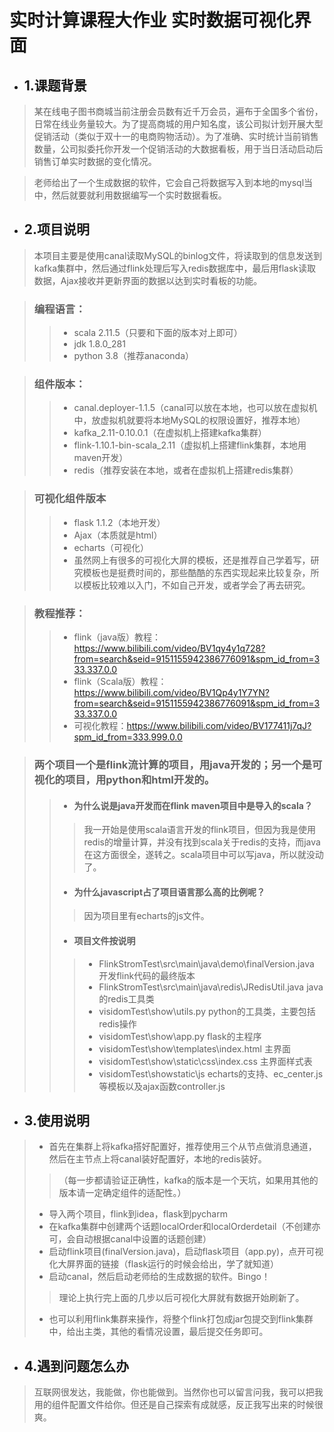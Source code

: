 # 实时计算课程大作业 实时数据可视化界面
* ## 1.课题背景
> 某在线电子图书商城当前注册会员数有近千万会员，遍布于全国多个省份，日常在线业务量较大。为了提高商城的用户知名度，该公司拟计划开展大型促销活动（类似于双十一的电商购物活动）。为了准确、实时统计当前销售数量，公司拟委托你开发一个促销活动的大数据看板，用于当日活动启动后销售订单实时数据的变化情况。

> 老师给出了一个生成数据的软件，它会自己将数据写入到本地的mysql当中，然后就要就利用数据编写一个实时数据看板。
* ## 2.项目说明
> 本项目主要是使用canal读取MySQL的binlog文件，将读取到的信息发送到kafka集群中，然后通过flink处理后写入redis数据库中，最后用flask读取数据，Ajax接收并更新界面的数据以达到实时看板的功能。

> ### 编程语言：
>> * scala 2.11.5（只要和下面的版本对上即可）
>> * jdk 1.8.0_281
>> * python 3.8（推荐anaconda）

> ### 组件版本：
>> * canal.deployer-1.1.5（canal可以放在本地，也可以放在虚拟机中，放虚拟机就要将本地MySQL的权限设置好，推荐本地）
>> * kafka_2.11-0.10.0.1（在虚拟机上搭建kafka集群）
>> * flink-1.10.1-bin-scala_2.11（虚拟机上搭建flink集群，本地用maven开发）
>> * redis（推荐安装在本地，或者在虚拟机上搭建redis集群）

> ### 可视化组件版本
>> * flask 1.1.2（本地开发）
>> * Ajax（本质就是html）
>> * echarts（可视化）
>> * 虽然网上有很多的可视化大屏的模板，还是推荐自己学着写，研究模板也是挺费时间的，那些酷酷的东西实现起来比较复杂，所以模板比较难以入门，不如自己开发，或者学会了再去研究。

> ### 教程推荐：
>> * flink（java版）教程：https://www.bilibili.com/video/BV1qy4y1q728?from=search&seid=9151155942386776091&spm_id_from=333.337.0.0
>> * flink（Scala版）教程：https://www.bilibili.com/video/BV1Qp4y1Y7YN?from=search&seid=9151155942386776091&spm_id_from=333.337.0.0
>> * 可视化教程：https://www.bilibili.com/video/BV177411j7qJ?spm_id_from=333.999.0.0

> ### 两个项目一个是flink流计算的项目，用java开发的；另一个是可视化的项目，用python和html开发的。
>> * #### 为什么说是java开发而在flink maven项目中是导入的scala？
>>> 我一开始是使用scala语言开发的flink项目，但因为我是使用redis的增量计算，并没有找到scala关于redis的支持，而java在这方面很全，遂转之。scala项目中可以写java，所以就没动了。
>> * #### 为什么javascript占了项目语言那么高的比例呢？
>>> 因为项目里有echarts的js文件。
>> * #### 项目文件按说明
>>> * FlinkStromTest\src\main\java\demo\finalVersion.java
>>> 开发flink代码的最终版本
>>> * FlinkStromTest\src\main\java\redis\JRedisUtil.java
>>> java的redis工具类
>>> * visidomTest\show\utils.py
>>> python的工具类，主要包括redis操作
>>> * visidomTest\show\app.py
>>> flask的主程序
>>> * visidomTest\show\templates\index.html
>>> 主界面
>>> * visidomTest\show\static\css\index.css
>>> 主界面样式表
>>> * visidomTest\showstatic\js
>>>  echarts的支持、ec_center.js等模板以及ajax函数controller.js
* ## 3.使用说明
> * 首先在集群上将kafka搭好配置好，推荐使用三个从节点做消息通道，然后在主节点上将canal装好配置好，本地的redis装好。
>> （每一步都请验证正确性，kafka的版本是一个天坑，如果用其他的版本请一定确定组件的适配性。）
> * 导入两个项目，flink到idea，flask到pycharm
> * 在kafka集群中创建两个话题localOrder和localOrderdetail（不创建亦可，会自动根据canal中设置的话题创建）
> * 启动flink项目(finalVersion.java)，启动flask项目（app.py)，点开可视化大屏界面的链接（flask运行的时候会给出，学了就知道）
> * 启动canal，然后启动老师给的生成数据的软件。Bingo！
>> 理论上执行完上面的几步以后可视化大屏就有数据开始刷新了。
> * 也可以利用flink集群来操作，将整个flink打包成jar包提交到flink集群中，给出主类，其他的看情况设置，最后提交任务即可。
* ## 4.遇到问题怎么办
> 互联网很发达，我能做，你也能做到。当然你也可以留言问我，我可以把我用的组件配置文件给你。但还是自己探索有成就感，反正我写出来的时候很爽。
